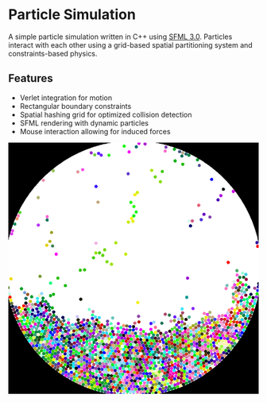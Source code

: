 # Particle Simulation

A simple particle simulation written in C++ using [SFML 3.0](https://github.com/SFML/SFML). Particles interact with each other using a grid-based spatial partitioning system and constraints-based physics.

## Features

- Verlet integration for motion
- Rectangular boundary constraints
- Spatial hashing grid for optimized collision detection
- SFML rendering with dynamic particles
- Mouse interaction allowing for induced forces

![Screenshot](image.png)